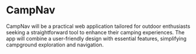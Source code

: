 # CampNav
CampNav will be a practical web application tailored for outdoor enthusiasts seeking a straightforward tool to enhance their camping experiences. The app will combine a user-friendly design with essential features, simplifying campground exploration and navigation.
